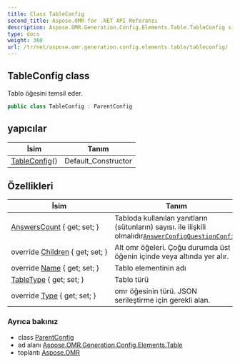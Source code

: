 ```yaml
---
title: Class TableConfig
second_title: Aspose.OMR for .NET API Referansı
description: Aspose.OMR.Generation.Config.Elements.Table.TableConfig sınıf. Tablo öğesini temsil eder.
type: docs
weight: 360
url: /tr/net/aspose.omr.generation.config.elements.table/tableconfig/
---
```

## TableConfig class

Tablo öğesini temsil eder.

```csharp
public class TableConfig : ParentConfig
```

## yapıcılar

| İsim | Tanım |
| --- | --- |
| [TableConfig](tableconfig/)() | Default_Constructor |

## Özellikleri

| İsim | Tanım |
| --- | --- |
| [AnswersCount](../../aspose.omr.generation.config.elements.table/tableconfig/answerscount/) { get; set; } | Tabloda kullanılan yanıtların (sütunların) sayısı. ile ilişkili olmalıdır[`AnswerConfig`](../../aspose.omr.generation.config.elements.parents/answerconfig/)[`QuestionConfig`](../questionconfig/) |
| override [Children](../../aspose.omr.generation.config.elements.table/tableconfig/children/) { get; set; } | Alt omr öğeleri. Çoğu durumda üst öğenin içinde veya altında yer alır. |
| override [Name](../../aspose.omr.generation.config.elements.table/tableconfig/name/) { get; set; } | Tablo elementinin adı |
| [TableType](../../aspose.omr.generation.config.elements.table/tableconfig/tabletype/) { get; set; } | Tablo türü |
| override [Type](../../aspose.omr.generation.config.elements.table/tableconfig/type/) { get; set; } | omr öğesinin türü. JSON serileştirme için gerekli alan. |

### Ayrıca bakınız

* class [ParentConfig](../../aspose.omr.generation.config/parentconfig/)
* ad alanı [Aspose.OMR.Generation.Config.Elements.Table](../../aspose.omr.generation.config.elements.table/)
* toplantı [Aspose.OMR](../../)


